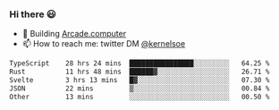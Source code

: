 ### Hi there 😃

- 🔨 Building [Arcade.computer](https://arcade.computer)
- 📫 How to reach me: twitter DM [@kernelsoe](https://twitter.com/kernelsoe)

<!--START_SECTION:waka-->

```txt
TypeScript    28 hrs 24 mins  ████████████████░░░░░░░░░   64.25 %
Rust          11 hrs 48 mins  ██████▓░░░░░░░░░░░░░░░░░░   26.71 %
Svelte        3 hrs 13 mins   █▓░░░░░░░░░░░░░░░░░░░░░░░   07.30 %
JSON          22 mins         ▒░░░░░░░░░░░░░░░░░░░░░░░░   00.84 %
Other         13 mins         ░░░░░░░░░░░░░░░░░░░░░░░░░   00.50 %
```

<!--END_SECTION:waka-->
